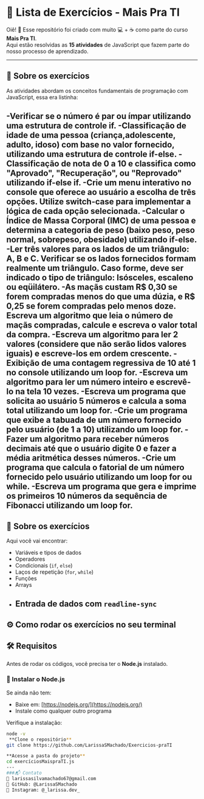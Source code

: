 # 🚀 Lista de Exercícios - Mais Pra TI

Oiê! 👋 Esse repositório foi criado com muito 💻 + ☕ como parte do curso **Mais Pra TI**.  
Aqui estão resolvidas as **15 atividades** de JavaScript que fazem parte do nosso processo de aprendizado.

---

## 🧠 Sobre os exercícios

As atividades abordam os conceitos fundamentais de programação com JavaScript, essa era listinha:

-Verificar se o número é par ou ímpar utilizando uma estrutura de controle if.
-Classificação de idade de uma pessoa (criança,adolescente, adulto, idoso) com base no valor fornecido, utilizando uma estrutura de controle if-else.
-Classificação de nota de 0 a 10 e classifica como "Aprovado", "Recuperação", ou "Reprovado" utilizando if-else if.
-Crie um menu interativo no console que oferece ao usuário a escolha de três opções. Utilize switch-case para implementar a lógica de cada opção selecionada.
-Calcular o Índice de Massa Corporal (IMC) de uma pessoa e determina a categoria de peso (baixo peso, peso normal, sobrepeso, obesidade) utilizando if-else.
-Ler três valores para os lados de um triângulo: A, B e C. Verificar se os lados fornecidos formam realmente um triângulo. Caso forme, deve ser indicado o tipo de triângulo: Isósceles, escaleno ou eqüilátero.
-As maçãs custam R$ 0,30 se forem compradas menos do que uma dúzia, e R$ 0,25 se forem compradas pelo menos doze. Escreva um algoritmo que leia o número de maçãs compradas, calcule e escreva o valor total da compra.
-Escreva um algoritmo para ler 2 valores (considere que não serão lidos valores iguais) e escreve-los em ordem crescente.
-Exibição de uma contagem regressiva de 10 até 1 no console utilizando um loop for.
-Escreva um algoritmo para ler um número inteiro e escrevê-lo na tela 10 vezes.
-Escreva um programa que solicita ao usuário 5 números e calcula a soma total utilizando um loop for.
-Crie um programa que exibe a tabuada de um número fornecido pelo usuário (de 1 a 10) utilizando um loop for.
-Fazer um algoritmo para receber números decimais até que o usuário digite 0 e fazer a média aritmética desses números.
-Crie um programa que calcula o fatorial de um número fornecido pelo usuário utilizando um loop for ou while.
-Escreva um programa que gera e imprime os primeiros 10 números da sequência de Fibonacci utilizando um loop for.
---
## 🧠 Sobre os exercícios

Aqui você vai encontrar:
- Variáveis e tipos de dados
- Operadores
- Condicionais (`if`, `else`)
- Laços de repetição (`for`, `while`)
- Funções
- Arrays
- Entrada de dados com `readline-sync`
  ---
## ⚙️ Como rodar os exercícios no seu terminal

## 🛠️ Requisitos

Antes de rodar os códigos, você precisa ter o **Node.js** instalado.

### 🔽 Instalar o Node.js

Se ainda não tem:
- Baixe em: [https://nodejs.org/](https://nodejs.org/)
- Instale como qualquer outro programa

Verifique a instalação:
```bash
node -v
 **Clone o repositório**
git clone https://github.com/LarissaSMachado/Exercicios-praTI

**Acesse a pasta do projeto**
cd exercíciosMaispraTI.js
---
###📬 Contato
📧 larissasilvamachado67@gmail.com
🐙 GitHub: @LarissaSMachado
📱 Instagram: @_larissa.dev_
